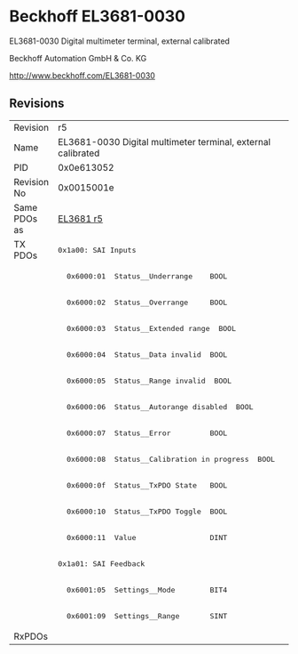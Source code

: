 # Beckhoff EL3681-0030

EL3681-0030 Digital multimeter terminal, external calibrated

Beckhoff Automation GmbH & Co. KG

http://www.beckhoff.com/EL3681-0030

## Revisions
<table>
<tr >
<td>Revision</td>
<td>r5</td>
</tr>
<tr >
<td>Name</td>
<td>EL3681-0030 Digital multimeter terminal, external calibrated</td>
</tr>
<tr >
<td>PID</td>
<td>0x0e613052</td>
</tr>
<tr >
<td>Revision No</td>
<td>0x0015001e</td>
</tr>
<tr >
<td>Same PDOs as</td>
<td><a href="EL3681">EL3681 r5</a></td>
</tr>
<tr class="txpdo">
<td rowspan=15 valign=top>TX PDOs</td>
<td><pre>0x1a00: SAI Inputs</pre></td>
<td></td>
</tr>
<tr class="txpdo">
<td><pre>  0x6000:01  Status__Underrange    BOOL</pre></td>
</tr>
<tr class="txpdo">
<td><pre>  0x6000:02  Status__Overrange     BOOL</pre></td>
</tr>
<tr class="txpdo">
<td><pre>  0x6000:03  Status__Extended range  BOOL</pre></td>
</tr>
<tr class="txpdo">
<td><pre>  0x6000:04  Status__Data invalid  BOOL</pre></td>
</tr>
<tr class="txpdo">
<td><pre>  0x6000:05  Status__Range invalid  BOOL</pre></td>
</tr>
<tr class="txpdo">
<td><pre>  0x6000:06  Status__Autorange disabled  BOOL</pre></td>
</tr>
<tr class="txpdo">
<td><pre>  0x6000:07  Status__Error         BOOL</pre></td>
</tr>
<tr class="txpdo">
<td><pre>  0x6000:08  Status__Calibration in progress  BOOL</pre></td>
</tr>
<tr class="txpdo">
<td><pre>  0x6000:0f  Status__TxPDO State   BOOL</pre></td>
</tr>
<tr class="txpdo">
<td><pre>  0x6000:10  Status__TxPDO Toggle  BOOL</pre></td>
</tr>
<tr class="txpdo">
<td><pre>  0x6000:11  Value                 DINT</pre></td>
</tr>
<tr class="txpdo">
<td><pre>0x1a01: SAI Feedback</pre></td>
</tr>
<tr class="txpdo">
<td><pre>  0x6001:05  Settings__Mode        BIT4</pre></td>
</tr>
<tr class="txpdo">
<td><pre>  0x6001:09  Settings__Range       SINT</pre></td>
</tr>
<tr >
<td>RxPDOs</td>
<td></td>
</tr>
</table>

